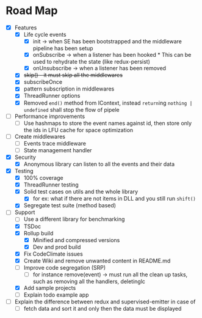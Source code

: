 # Road Map


- [x] Features
  - [x] Life cycle events
    - [x] init -> when SE has been bootstrapped and the middleware pipeline has been setup
    - [x] onSubscribe -> when a listener has been hooked
          * This can be used to rehydrate the state (like redux-persist)
    - [x] onUnsubscribe -> when a listener has been removed
  - [x] ~~skip() - it must skip all the middlewares~~
  - [x] subscribeOnce
  - [x] pattern subscription in middlewares
  - [x] ThreadRunner options
  - [x] Removed `end()` method from IContext, instead `return`ing `nothing | undefined` shall stop the flow of pipele

- [ ] Performance improvements
  - [ ] Use hashmaps to store the event names against id, then store only the ids in LFU cache for space optimization

- [ ] Create middlewares
  - [ ] Events trace middleware
  - [ ] State management handler

- [x] Security
  - [x] Anonymous library can listen to all the events and their data

- [x] Testing
  - [x] 100% coverage
  - [x] ThreadRunner testing
  - [x] Solid test cases on utils and the whole library
    - [x] for ex: what if there are not items in DLL and you still run `shift()`
  - [x] Segregate test suite (method based)

- [ ] Support
  - [ ] Use a different library for benchmarking
  - [x] TSDoc
  - [x] Rollup build
    - [x] Minified and compressed versions
    - [x] Dev and prod build
  - [x] Fix CodeClimate issues
  - [x] Create Wiki and remove unwanted content in README.md
  - [ ] Improve code segregation (SRP)
    - [ ] for instance remove(event) -> must run all the clean up tasks, such as removing all the handlers, deletinglc
  - [x] Add sample projects
  - [ ] Explain todo example app

- [ ] Explain the difference between redux and supervised-emitter in case of
  - [ ] fetch data and sort it and only then the data must be displayed